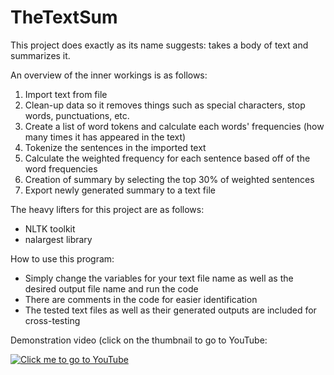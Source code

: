 # TheTextSum

This project does exactly as its name suggests: takes a body of text and summarizes it.
 

An overview of the inner workings is as follows:
1) Import text from file
2) Clean-up data so it removes things such as special characters, stop words, punctuations, etc.
3) Create a list of word tokens and calculate each words' frequencies (how many times it has appeared in the text)
4) Tokenize the sentences in the imported text
5) Calculate the weighted frequency for each sentence based off of the word frequencies
6) Creation of summary by selecting the top 30% of weighted sentences
7) Export newly generated summary to a text file
 

The heavy lifters for this project are as follows:
- NLTK toolkit
- nalargest library
 

How to use this program:
- Simply change the variables for your text file name as well as the desired output file name and run the code
- There are comments in the code for easier identification
- The tested text files as well as their generated outputs are included for cross-testing

 
Demonstration video (click on the thumbnail to go to YouTube:

[![Click me to go to YouTube](https://img.youtube.com/vi/MH_vVYadtXY/0.jpg)](https://www.youtube.com/watch?v=MH_vVYadtXY)
